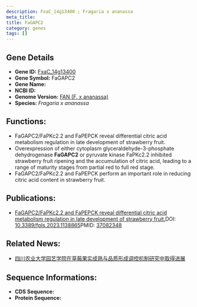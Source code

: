 ```yaml
---
description: FxaC_14g13400 ; Fragaria x ananassa
meta_title:
title: FaGAPC2
category: genes
tags: []
---
```


## Gene Details
- **Gene ID:**	[FxaC_14g13400](https://www.maizegdb.org/gene_center/gene/FxaC_14g13400)
- **Gene Symbol:** FaGAPC2
- **Gene Name:** 
- **NCBI ID:** [](https://www.ncbi.nlm.nih.gov/gene/?term=)
- **Genome Version:** [FAN (F. x ananassa)]()
- **Species:** *Fragaria x ananassa*

## Functions:
   - FaGAPC2/FaPKc2.2 and FaPEPCK reveal differential citric acid metabolism regulation in late development of strawberry fruit.
   - Overexpression of either cytoplasm glyceraldehyde-3-phosphate dehydrogenase **FaGAPC2** or pyruvate kinase FaPKc2.2 inhibited strawberry fruit ripening and the accumulation of citric acid, leading to a range of maturity stages from partial red to full red stage.
   - FaGAPC2/FaPKc2.2 and FaPEPCK perform an important role in reducing citric acid content in strawberry fruit.

## Publications:
   - [FaGAPC2/FaPKc2.2 and FaPEPCK reveal differential citric acid metabolism regulation in late development of strawberry fruit.]( https://www.ncbi.nlm.nih.gov/pmc/articles/PMC10110876/)DOI:   [10.3389/fpls.2023.1138865](https://www.ncbi.nlm.nih.gov/pmc/articles/PMC10110876/)PMID:   [37082348](https://pubmed.ncbi.nlm.nih.gov/37082348/)

## Related News:
   - [四川农业大学园艺学院在草莓果实成熟与品质形成调控机制研究中取得进展](https://mp.weixin.qq.com/s?__biz=MzIyOTY2NDYyNQ==&mid=2247553319&idx=5&sn=a87626a4bbcbd7247b8e4b99db3e131b&chksm=e8bd6339dfcaea2f776b39696dd06232ebda5e1c6637e82655c841a0767f8da4256621e43068&scene=27#wechat_redirect)

## Sequence Informations:
- **CDS Sequence:**
- **Protein Sequence:**
